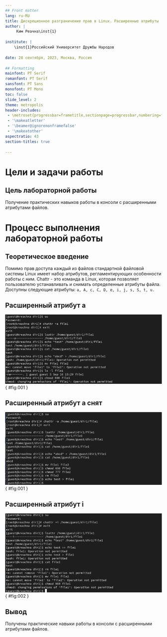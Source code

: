 ```yaml
---
## Front matter
lang: ru-RU
title: Дискреционное разграничение прав в Linux. Расширенные атрибуты
author: |
	 Ким Реачна\inst{1}

institute: |
	\inst{1}Российский Университет Дружбы Народов

date: 28 сентября, 2023, Москва, Россия

## Formatting
mainfont: PT Serif
romanfont: PT Serif
sansfont: PT Sans
monofont: PT Mono
toc: false
slide_level: 2
theme: metropolis
header-includes: 
 - \metroset{progressbar=frametitle,sectionpage=progressbar,numbering=fraction}
 - '\makeatletter'
 - '\beamer@ignorenonframefalse'
 - '\makeatother'
aspectratio: 43
section-titles: true

---
```


# Цели и задачи работы

## Цель лабораторной работы

Получение практических навыков работы в консоли с расширенными атрибутами файлов.

# Процесс выполнения лабораторной работы

## Теоретическое введение 

Помимо прав доступа каждый из файлов стандартной файловой системы Linux имеет набор атрибутов, регламентирующих особенности работы с ним. Chattr - это команда в Linux, которая позволяет пользователю устанавливать и снимать определенные атрибуты файла. Доступны следующие атрибуты: ```a, A, c, C, D, e, i, j, s, S, t, u.```

## Расширенный атрибут а

![атрибут a](image/2.png){ #fig:001 }

## Расширенный атрибут а снят

![атрибут -a](image/3.png){ #fig:001 }

## Расширенный атрибут i

![атрибут i](image/4.png){ #fig:002 }

## Вывод

Получены практические навыки работы в консоли с расширенными атрибутами файлов. 
